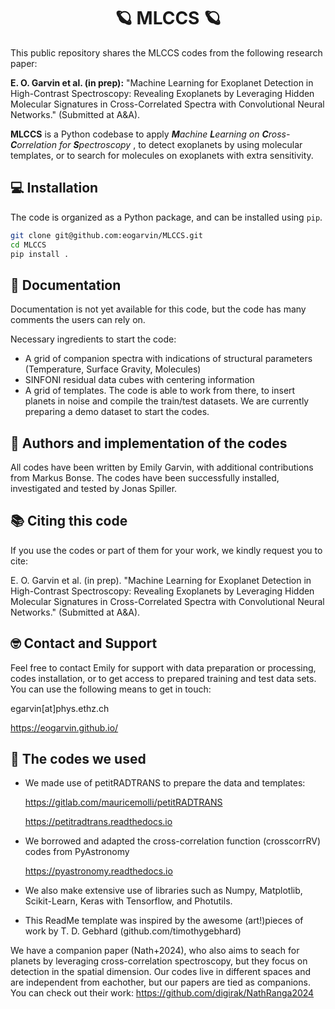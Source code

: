
<h1 align="center">🪐 MLCCS 🪐</h1>

This public repository shares the MLCCS codes from the following research paper: 

**E. O. Garvin et al. (in prep):** "Machine Learning for Exoplanet Detection in High-Contrast Spectroscopy: Revealing Exoplanets by Leveraging Hidden Molecular Signatures in
Cross-Correlated Spectra with Convolutional Neural Networks." (Submitted at A&A).

**MLCCS** is a Python codebase to apply _**M**achine **L**earning on **C**ross-**C**orrelation for **S**pectroscopy_ , to detect exoplanets by using molecular templates, or to search for molecules on exoplanets with extra sensitivity. 


## 💻 Installation

The code is organized as a Python package, and can be installed using `pip`.

```bash
git clone git@github.com:eogarvin/MLCCS.git
cd MLCCS
pip install .
```

## 📖 Documentation

Documentation is not yet available for this code, but the code has many comments the users can rely on. 

Necessary ingredients to start the code: 
- A grid of companion spectra with indications of structural parameters (Temperature, Surface Gravity, Molecules)
- SINFONI residual data cubes with centering information
- A grid of templates.
The code is able to work from there, to insert planets in noise and compile the train/test datasets. We are currently preparing a demo dataset to start the codes.

## 🤖 Authors and implementation of the codes

All codes have been written by Emily Garvin, with additional contributions from Markus Bonse. The codes have been successfully installed, investigated and tested by Jonas Spiller.

## 📚 Citing this code

If you use the codes or part of them for your work, we kindly request you to cite: 

E. O. Garvin et al. (in prep). "Machine Learning for Exoplanet Detection in High-Contrast Spectroscopy: Revealing Exoplanets by Leveraging Hidden Molecular Signatures in
Cross-Correlated Spectra with Convolutional Neural Networks." (Submitted at A&A).  

## 🤓 Contact and Support

Feel free to contact Emily for support with data preparation or processing, codes installation, or to get access to prepared training and test data sets. You can use the following means to get in touch:

egarvin[at]phys.ethz.ch

https://eogarvin.github.io/






## 📒 The codes we used

- We made use of petitRADTRANS to prepare the data and templates:

  https://gitlab.com/mauricemolli/petitRADTRANS
  
  https://petitradtrans.readthedocs.io

- We borrowed and adapted the cross-correlation function (crosscorrRV) codes from PyAstronomy

  https://pyastronomy.readthedocs.io

- We also make extensive use of libraries such as Numpy, Matplotlib, Scikit-Learn, Keras with Tensorflow, and Photutils.

- This ReadMe template was inspired by the awesome (art!)pieces of work by T. D. Gebhard (github.com/timothygebhard)



We have a companion paper (Nath+2024), who also aims to seach for planets by leveraging cross-correlation spectroscopy, but they focus on detection in the spatial dimension. Our codes live in different spaces and are independent from eachother, but our papers are tied as companions. You can check out their work: https://github.com/digirak/NathRanga2024
